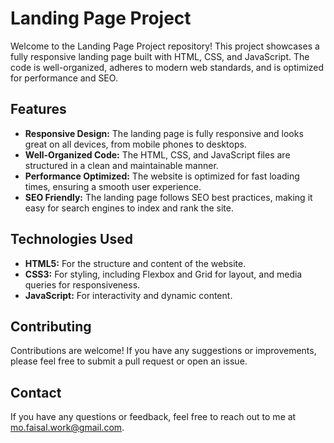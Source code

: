 # Landing Page Project

Welcome to the Landing Page Project repository! This project showcases a fully responsive landing page built with HTML, CSS, and JavaScript. The code is well-organized, adheres to modern web standards, and is optimized for performance and SEO.

## Features

- **Responsive Design:** The landing page is fully responsive and looks great on all devices, from mobile phones to desktops.
- **Well-Organized Code:** The HTML, CSS, and JavaScript files are structured in a clean and maintainable manner.
- **Performance Optimized:** The website is optimized for fast loading times, ensuring a smooth user experience.
- **SEO Friendly:** The landing page follows SEO best practices, making it easy for search engines to index and rank the site.

## Technologies Used

- **HTML5:** For the structure and content of the website.
- **CSS3:** For styling, including Flexbox and Grid for layout, and media queries for responsiveness.
- **JavaScript:** For interactivity and dynamic content.

## Contributing

Contributions are welcome! If you have any suggestions or improvements, please feel free to submit a pull request or open an issue.

## Contact

If you have any questions or feedback, feel free to reach out to me at mo.faisal.work@gmail.com.